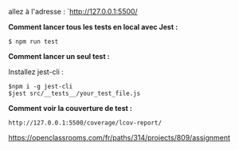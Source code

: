 allez à l'adresse : `http://127.0.0.1:5500/

**Comment lancer tous les tests en local avec Jest :**

```
$ npm run test
```

**Comment lancer un seul test :**

Installez jest-cli :

```
$npm i -g jest-cli
$jest src/__tests__/your_test_file.js
```

**Comment voir la couverture de test :**

`http://127.0.0.1:5500/coverage/lcov-report/`


https://openclassrooms.com/fr/paths/314/projects/809/assignment